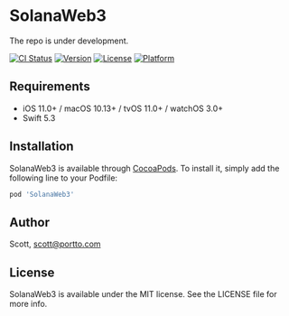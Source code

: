 # SolanaWeb3

The repo is under development.

[![CI Status](https://img.shields.io/travis/portto/SolanaWeb3.svg?style=flat)](https://travis-ci.org/portto/SolanaWeb3)
[![Version](https://img.shields.io/cocoapods/v/SolanaWeb3.svg?style=flat)](https://cocoapods.org/pods/SolanaWeb3)
[![License](https://img.shields.io/cocoapods/l/SolanaWeb3.svg?style=flat)](https://cocoapods.org/pods/SolanaWeb3)
[![Platform](https://img.shields.io/cocoapods/p/SolanaWeb3.svg?style=flat)](https://cocoapods.org/pods/SolanaWeb3)

## Requirements
- iOS 11.0+ / macOS 10.13+ / tvOS 11.0+ / watchOS 3.0+
- Swift 5.3

## Installation

SolanaWeb3 is available through [CocoaPods](https://cocoapods.org). To install
it, simply add the following line to your Podfile:

```ruby
pod 'SolanaWeb3'
```

## Author

Scott, scott@portto.com

## License

SolanaWeb3 is available under the MIT license. See the LICENSE file for more info.
